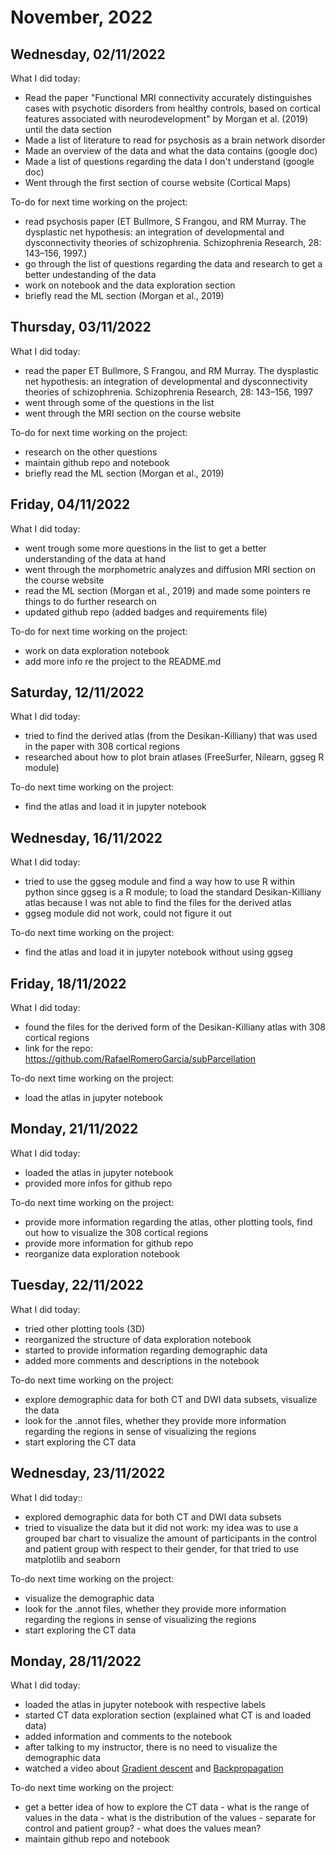 # November, 2022

## Wednesday, 02/11/2022
What I did today: 
- Read the paper "Functional MRI connectivity accurately distinguishes cases with psychotic disorders from healthy controls, based on cortical features associated with neurodevelopment" by Morgan et al. (2019) until the data section
- Made a list of literature to read for psychosis as a brain network disorder
- Made an overview of the data and what the data contains (google doc)
- Made a list of questions regarding the data I don't understand (google doc)
- Went through the first section of course website (Cortical Maps)

To-do for next time working on the project:
- read psychosis paper (ET Bullmore, S Frangou, and RM Murray. The dysplastic net hypothesis: an integration of developmental and dysconnectivity theories of schizophrenia. Schizophrenia Research, 28: 143–156, 1997.)
- go through the list of questions regarding the data and research to get a better undestanding of the data
- work on notebook and the data exploration section
- briefly read the ML section (Morgan et al., 2019)

## Thursday, 03/11/2022
What I did today:
- read the paper ET Bullmore, S Frangou, and RM Murray. The dysplastic net hypothesis: an integration of developmental and dysconnectivity theories of schizophrenia. Schizophrenia Research, 28: 143–156, 1997
- went through some of the questions in the list 
- went through the MRI section on the course website

To-do for next time working on the project:
- research on the other questions
- maintain github repo and notebook
- briefly read the ML section (Morgan et al., 2019)

## Friday, 04/11/2022
What I did today:
- went trough some more questions in the list to get a better understanding of the data at hand
- went through the morphometric analyzes and diffusion MRI section on the course website
- read the ML section (Morgan et al., 2019) and made some pointers re things to do further research on
- updated github repo (added badges and requirements file)

To-do for next time working on the project:
- work on data exploration notebook
- add more info re the project to the README.md

## Saturday, 12/11/2022
What I did today:
- tried to find the derived atlas (from the Desikan-Killiany) that was used in the paper with 308 cortical regions
- researched about how to plot brain atlases (FreeSurfer, Nilearn, ggseg R module)

To-do next time working on the project:
- find the atlas and load it in jupyter notebook

## Wednesday, 16/11/2022
What I did today:
- tried to use the ggseg module and find a way how to use R within python since ggseg is a R module; to load the standard Desikan-Killiany atlas because I was not able to find the files for the derived atlas
- ggseg module did not work, could not figure it out

To-do next time working on the project:
- find the atlas and load it in jupyter notebook without using ggseg

## Friday, 18/11/2022
What I did today:
 - found the files for the derived form of the Desikan-Killiany atlas with 308 cortical regions
 - link for the repo: https://github.com/RafaelRomeroGarcia/subParcellation 

To-do next time working on the project:
- load the atlas in jupyter notebook

## Monday, 21/11/2022
What I did today:
- loaded the atlas in jupyter notebook
- provided more infos for github repo

To-do next time working on the project:
- provide more information regarding the atlas, other plotting tools, find out how to visualize the 308 cortical regions
- provide more information for github repo
- reorganize data exploration notebook

## Tuesday, 22/11/2022
What I did today:
- tried other plotting tools (3D)
- reorganized the structure of data exploration notebook
- started to provide information regarding demographic data 
- added more comments and descriptions in the notebook 

To-do next time working on the project:
- explore demographic data for both CT and DWI data subsets, visualize the data
- look for the .annot files, whether they provide more information regarding the regions in sense of visualizing the regions
- start exploring the CT data 

## Wednesday, 23/11/2022
What I did today::
- explored demographic data for both CT and DWI data subsets
- tried to visualize the data but it did not work: my idea was to use a grouped bar chart to visualize the amount of participants in the control and patient group with respect to their gender, for that tried to use matplotlib and seaborn

To-do next time working on the project:
- visualize the demographic data
- look for the .annot files, whether they provide more information regarding the regions in sense of visualizing the regions
- start exploring the CT data 

## Monday, 28/11/2022
What I did today:
- loaded the atlas in jupyter notebook with respective labels
- started CT data exploration section (explained what CT is and loaded data)
- added information and comments to the notebook
- after talking to my instructor, there is no need to visualize the demographic data
- watched a video about [Gradient descent](https://www.youtube.com/watch?v=3XOe0LwJw1s) and [Backpropagation](https://www.youtube.com/watch?v=Ilg3gGewQ5U)

To-do next time working on the project:
- get a better idea of how to explore the CT data 
        - what is the range of values in the data
        - what is the distribution of the values
        - separate for control and patient group?
        - what does the values mean?
- maintain github repo and notebook